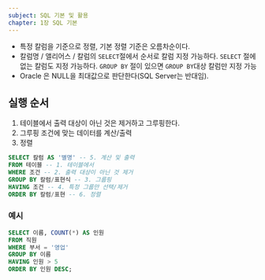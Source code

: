 ```yaml
---
subject: SQL 기본 및 활용
chapter: 1장 SQL 기본
---
```


- 특정 칼럼을 기준으로 정렬, 기본 정렬 기준은 오름차순이다.
- 칼럼명 / 앨리어스 / 칼럼의 `SELECT`절에서 순서로 칼럼 지정 가능하다. `SELECT` 절에 없는 칼럼도 지정 가능하다. `GROUP BY` 절이 있으면 `GROUP BY`대상 칼럼만 지정 가능
- Oracle 은 NULL을 최대값으로 판단한다(SQL Server는 반대임).
## 실행 순서
1. 테이블에서 출력 대상이 아닌 것은 제거하고 그루핑한다.
2. 그루핑 조건에 맞는 데이터를 계산/출력
3. 정렬
```SQL
SELECT 칼럼 AS '별명' -- 5. 계산 및 출력
FROM 테이블 -- 1. 테이블에서
WHERE 조건 -- 2. 출력 대상이 아닌 것 제거
GROUP BY 칼럼/표현식 -- 3. 그룹핑
HAVING 조건 -- 4. 특정 그룹만 선택/제거
ORDER BY 칼럼/표현 -- 6. 정렬
```
### 예시
```SQL
SELECT 이름, COUNT(*) AS 인원
FROM 직원
WHERE 부서 = '영업'
GROUP BY 이름
HAVING 인원 > 5
ORDER BY 인원 DESC;
```

